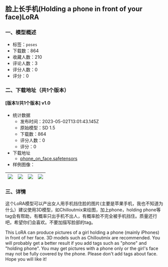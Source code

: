 ## 脸上长手机(Holding a phone in front of your face)LoRA
### 一、模型概述

- 标签：`poses`
- 下载数：864
- 收藏人数：210
- 评论人数：3
- 评分人数：0
- 评分：0

### 二、下载地址（共1个版本）

#### [版本1/共1个版本] v1.0

- 统计数据
  - 发布时间：2023-05-02T13:01:43.145Z
  - 原始模型：SD 1.5
  - 下载数：864
  - 评分人数：0
  - 评分：0
- 下载地址
  - [phone_on_face.safetensors](https://civitai.com/api/download/models/60553)
- 样例图像：

| <img src="https://image.civitai.com/xG1nkqKTMzGDvpLrqFT7WA/073b67ec-55a2-400e-375c-a057331fd300/width=450/662121.jpeg" /> | <img src="https://image.civitai.com/xG1nkqKTMzGDvpLrqFT7WA/a239de3c-ce7d-4aad-f7a2-fe2a3b0a4300/width=450/662123.jpeg" /> | <img src="https://image.civitai.com/xG1nkqKTMzGDvpLrqFT7WA/c250e180-39ed-4dc6-2567-c8cdc8960800/width=450/662122.jpeg" /> | <img src="https://image.civitai.com/xG1nkqKTMzGDvpLrqFT7WA/37ac745e-ceb0-4088-fe22-8790dc8f1200/width=450/662120.jpeg" /> |
| ---- | ---- | ---- | ---- |


### 三、详情
<p>这个LoRA模型可以产出女人用手机挡住脸的图片(主要是苹果手机，我也不知道为什么）建议使用3D模型，如Chilloutmix来绘图，加上phone，holding phone等tag会有帮助，有概率只出手机不出人，有概率脸不完全被手机挡住。质量还行吧，希望你们会喜欢。不要加描写脸部的tag。</p><p>This LoRA can produce pictures of a girl holding a phone (mainly iPhones) in front of her face. 3D models such as Chilloutmix are recommended. You will probably get a better result if you add tags such as "phone" and "holding phone". You may get pictures with a phone only or the girl's face may not be fully covered by the phone. Please don't add tags about face. Hope you will like it!</p><p></p>